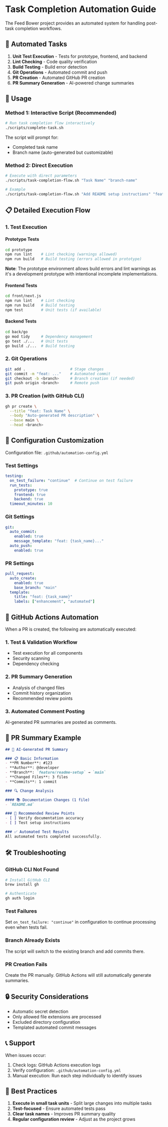 # Task Completion Automation Guide

The Feed Bower project provides an automated system for handling post-task completion workflows.

## 🎯 Automated Tasks

1. **Unit Test Execution** - Tests for prototype, frontend, and backend
2. **Lint Checking** - Code quality verification
3. **Build Testing** - Build error detection
4. **Git Operations** - Automated commit and push
5. **PR Creation** - Automated GitHub PR creation
6. **PR Summary Generation** - AI-powered change summaries

## 🚀 Usage

### Method 1: Interactive Script (Recommended)

```bash
# Run task completion flow interactively
./scripts/complete-task.sh
```

The script will prompt for:
- Completed task name
- Branch name (auto-generated but customizable)

### Method 2: Direct Execution

```bash
# Execute with direct parameters
./scripts/task-completion-flow.sh "Task Name" "branch-name"

# Example
./scripts/task-completion-flow.sh "Add README setup instructions" "feature/readme-setup"
```

## 📋 Detailed Execution Flow

### 1. Test Execution

#### Prototype Tests
```bash
cd prototype
npm run lint    # Lint checking (warnings allowed)
npm run build   # Build testing (errors allowed in prototype)
```

**Note**: The prototype environment allows build errors and lint warnings as it's a development prototype with intentional incomplete implementations.

#### Frontend Tests
```bash
cd front/next.js
npm run lint    # Lint checking
npm run build   # Build testing
npm test        # Unit tests (if available)
```

#### Backend Tests
```bash
cd back/go
go mod tidy     # Dependency management
go test ./...   # Unit tests
go build ./...  # Build testing
```

### 2. Git Operations

```bash
git add .                    # Stage changes
git commit -m "feat: ..."    # Automated commit
git checkout -b <branch>     # Branch creation (if needed)
git push origin <branch>     # Remote push
```

### 3. PR Creation (with GitHub CLI)

```bash
gh pr create \
  --title "feat: Task Name" \
  --body "Auto-generated PR description" \
  --base main \
  --head <branch>
```

## 🔧 Configuration Customization

Configuration file: `.github/automation-config.yml`

### Test Settings

```yaml
testing:
  on_test_failure: "continue"  # Continue on test failure
  run_tests:
    prototype: true
    frontend: true
    backend: true
  timeout_minutes: 10
```

### Git Settings

```yaml
git:
  auto_commit:
    enabled: true
    message_template: "feat: {task_name}..."
  auto_push:
    enabled: true
```

### PR Settings

```yaml
pull_request:
  auto_create:
    enabled: true
    base_branch: "main"
  template:
    title: "feat: {task_name}"
    labels: ["enhancement", "automated"]
```

## 🤖 GitHub Actions Automation

When a PR is created, the following are automatically executed:

### 1. Test & Validation Workflow
- Test execution for all components
- Security scanning
- Dependency checking

### 2. PR Summary Generation
- Analysis of changed files
- Commit history organization
- Recommended review points

### 3. Automated Comment Posting
AI-generated PR summaries are posted as comments.

## 📝 PR Summary Example

```markdown
## 🤖 AI-Generated PR Summary

### 📋 Basic Information
- **PR Number**: #123
- **Author**: @developer
- **Branch**: `feature/readme-setup` → `main`
- **Changed Files**: 3 files
- **Commits**: 1 commit

### 🔍 Change Analysis

#### 📚 Documentation Changes (1 file)
- `README.md`

### 🎯 Recommended Review Points
- [ ] Verify documentation accuracy
- [ ] Test setup instructions

### ✅ Automated Test Results
All automated tests completed successfully.
```

## 🛠️ Troubleshooting

### GitHub CLI Not Found

```bash
# Install GitHub CLI
brew install gh

# Authenticate
gh auth login
```

### Test Failures

Set `on_test_failure: "continue"` in configuration to continue processing even when tests fail.

### Branch Already Exists

The script will switch to the existing branch and add commits there.

### PR Creation Fails

Create the PR manually. GitHub Actions will still automatically generate summaries.

## 🔒 Security Considerations

- Automatic secret detection
- Only allowed file extensions are processed
- Excluded directory configuration
- Templated automated commit messages

## 📞 Support

When issues occur:

1. Check logs: GitHub Actions execution logs
2. Verify configuration: `.github/automation-config.yml`
3. Manual execution: Run each step individually to identify issues

## 🎉 Best Practices

1. **Execute in small task units** - Split large changes into multiple tasks
2. **Test-focused** - Ensure automated tests pass
3. **Clear task names** - Improves PR summary quality
4. **Regular configuration review** - Adjust as the project grows